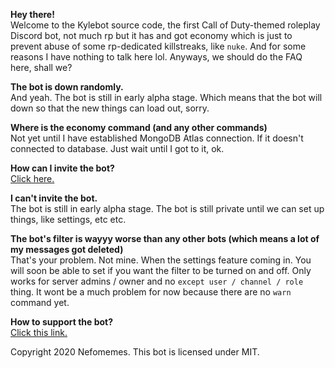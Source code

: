 __**Hey there!**__  
Welcome to the Kylebot source code, the first Call of Duty-themed roleplay Discord bot, not much rp but it has and got economy which is just to prevent abuse of some rp-dedicated killstreaks, like `nuke`. And for some reasons I have nothing to talk here lol. Anyways, we should do the FAQ here, shall we?    



**The bot is down randomly.**  
And yeah. The bot is still in early alpha stage. Which means that the bot will down so that the new things can load out, sorry.    

**Where is the economy command (and any other commands)**  
Not yet until I have established MongoDB Atlas connection. If it doesn't connected to database. Just wait until I got to it, ok.    

**How can I invite the bot?**  
[Click here.](https://web.nefomemes.repl.co/kylebot/invite)     

**I can't invite the bot.**    
The bot is still in early alpha stage. The bot is still private until we can set up things, like settings, etc etc.    

**The bot's filter is wayyy worse than any other bots (which means a lot of my messages got deleted)**  
That's your problem. Not mine. When the settings feature coming in. You will soon be able to set if you want the filter to be turned on and off. Only works for server admins / owner and no `except user / channel / role` thing. It wont be a much problem for now because there are no `warn` command yet.   

**How to support the bot?**  
[Click this link.](https://www.youtube.com/watch?v=dQw4w9WgXcQ)     


Copyright 2020 Nefomemes. This bot is licensed under MIT.

